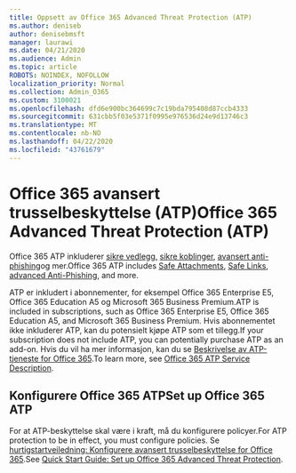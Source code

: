 ```yaml
---
title: Oppsett av Office 365 Advanced Threat Protection (ATP)
ms.author: deniseb
author: denisebmsft
manager: laurawi
ms.date: 04/21/2020
ms.audience: Admin
ms.topic: article
ROBOTS: NOINDEX, NOFOLLOW
localization_priority: Normal
ms.collection: Admin_O365
ms.custom: 3100021
ms.openlocfilehash: dfd6e900bc364699c7c19bda795408d87ccb4333
ms.sourcegitcommit: 631cbb5f03e5371f0995e976536d24e9d13746c3
ms.translationtype: MT
ms.contentlocale: nb-NO
ms.lasthandoff: 04/22/2020
ms.locfileid: "43761679"
---
```

# <a name="office-365-advanced-threat-protection-atp"></a><span data-ttu-id="41440-102">Office 365 avansert trusselbeskyttelse (ATP)</span><span class="sxs-lookup"><span data-stu-id="41440-102">Office 365 Advanced Threat Protection (ATP)</span></span>

<span data-ttu-id="41440-103">Office 365 ATP inkluderer [sikre vedlegg,](https://docs.microsoft.com/office365/securitycompliance/atp-safe-attachments) [sikre koblinger,](https://docs.microsoft.com/office365/securitycompliance/atp-safe-links) [avansert anti-phishing](https://docs.microsoft.com/office365/securitycompliance/atp-anti-phishing)og mer.</span><span class="sxs-lookup"><span data-stu-id="41440-103">Office 365 ATP includes [Safe Attachments](https://docs.microsoft.com/office365/securitycompliance/atp-safe-attachments), [Safe Links](https://docs.microsoft.com/office365/securitycompliance/atp-safe-links), [advanced Anti-Phishing](https://docs.microsoft.com/office365/securitycompliance/atp-anti-phishing), and more.</span></span> 

<span data-ttu-id="41440-104">ATP er inkludert i abonnementer, for eksempel Office 365 Enterprise E5, Office 365 Education A5 og Microsoft 365 Business Premium.</span><span class="sxs-lookup"><span data-stu-id="41440-104">ATP is included in subscriptions, such as Office 365 Enterprise E5, Office 365 Education A5, and Microsoft 365 Business Premium.</span></span> <span data-ttu-id="41440-105">Hvis abonnementet ikke inkluderer ATP, kan du potensielt kjøpe ATP som et tillegg.</span><span class="sxs-lookup"><span data-stu-id="41440-105">If your subscription does not include ATP, you can potentially purchase ATP as an add-on.</span></span> <span data-ttu-id="41440-106">Hvis du vil ha mer informasjon, kan du se [Beskrivelse av ATP-tjeneste for Office 365](https://docs.microsoft.com/office365/servicedescriptions/office-365-advanced-threat-protection-service-description).</span><span class="sxs-lookup"><span data-stu-id="41440-106">To learn more, see [Office 365 ATP Service Description](https://docs.microsoft.com/office365/servicedescriptions/office-365-advanced-threat-protection-service-description).</span></span>

## <a name="set-up-office-365-atp"></a><span data-ttu-id="41440-107">Konfigurere Office 365 ATP</span><span class="sxs-lookup"><span data-stu-id="41440-107">Set up Office 365 ATP</span></span>

<span data-ttu-id="41440-108">For at ATP-beskyttelse skal være i kraft, må du konfigurere policyer.</span><span class="sxs-lookup"><span data-stu-id="41440-108">For ATP protection to be in effect, you must configure policies.</span></span> <span data-ttu-id="41440-109">Se [hurtigstartveiledning: Konfigurere avansert trusselbeskyttelse for Office 365](https://docs.microsoft.com/office365/securitycompliance/checklist-atp-setup).</span><span class="sxs-lookup"><span data-stu-id="41440-109">See [Quick Start Guide: Set up Office 365 Advanced Threat Protection](https://docs.microsoft.com/office365/securitycompliance/checklist-atp-setup).</span></span>

